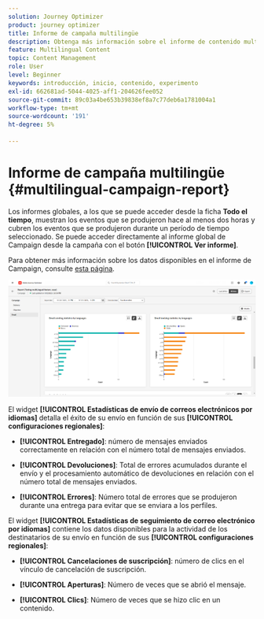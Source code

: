 ```yaml
---
solution: Journey Optimizer
product: journey optimizer
title: Informe de campaña multilingüe
description: Obtenga más información sobre el informe de contenido multilingüe en Journey Optimizer
feature: Multilingual Content
topic: Content Management
role: User
level: Beginner
keywords: introducción, inicio, contenido, experimento
exl-id: 662681ad-5044-4025-aff1-204626fee052
source-git-commit: 89c03a4be653b39838ef8a7c77deb6a1781004a1
workflow-type: tm+mt
source-wordcount: '191'
ht-degree: 5%

---
```


# Informe de campaña multilingüe {#multilingual-campaign-report}

Los informes globales, a los que se puede acceder desde la ficha **Todo el tiempo**, muestran los eventos que se produjeron hace al menos dos horas y cubren los eventos que se produjeron durante un período de tiempo seleccionado. Se puede acceder directamente al informe global de Campaign desde la campaña con el botón **[!UICONTROL Ver informe]**.

Para obtener más información sobre los datos disponibles en el informe de Campaign, consulte [esta página](../reports/campaign-global-report.md).

![](assets/report_multilingual.png)

El widget **[!UICONTROL Estadísticas de envío de correos electrónicos por idiomas]** detalla el éxito de su envío en función de sus **[!UICONTROL configuraciones regionales]**:

* **[!UICONTROL Entregado]**: número de mensajes enviados correctamente en relación con el número total de mensajes enviados.

* **[!UICONTROL Devoluciones]**: Total de errores acumulados durante el envío y el procesamiento automático de devoluciones en relación con el número total de mensajes enviados.

* **[!UICONTROL Errores]**: Número total de errores que se produjeron durante una entrega para evitar que se enviara a los perfiles.

El widget **[!UICONTROL Estadísticas de seguimiento de correo electrónico por idiomas]** contiene los datos disponibles para la actividad de los destinatarios de su envío en función de sus **[!UICONTROL configuraciones regionales]**:

* **[!UICONTROL Cancelaciones de suscripción]**: número de clics en el vínculo de cancelación de suscripción.

* **[!UICONTROL Aperturas]**: Número de veces que se abrió el mensaje.

* **[!UICONTROL Clics]**: Número de veces que se hizo clic en un contenido.
